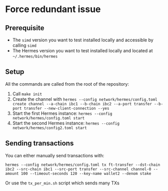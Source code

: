 # Force redundant issue

## Prerequisite

* The `simd` version you want to test installed locally and accessible by calling `simd`
* The Hermes version you want to test installed locally and located at `~/.hermes/bin/hermes`

## Setup

All the commands are called from the root of the repository:

1. Call `make init`
2. Create the channel with `hermes --config network/hermes/config.toml create channel --a-chain ibc1 --b-chain ibc2 --a-port transfer --b-port transfer --new-client-connection --yes`
3. Start the first Hermes instance: `hermes --config network/hermes/config.toml start`
4. Start the second Hermes instance: `hermes --config network/hermes/config2.toml start`

## Sending transactions

You can either manually send transactions with:

`hermes --config network/hermes/config.toml tx ft-transfer --dst-chain ibc2 --src-chain ibc1 --src-port transfer --src-channel channel-0 --amount 100 --timeout-seconds 120 --key-name wallet2 --denom stake`

Or use the `tx_per_min.sh` script which sends many TXs
